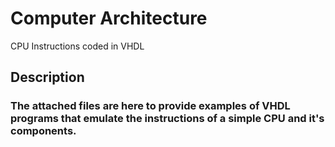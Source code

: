 # Computer Architecture
 CPU Instructions coded in VHDL

## Description

### The attached files are here to provide examples of VHDL programs that emulate the instructions of a simple CPU and it's components.
